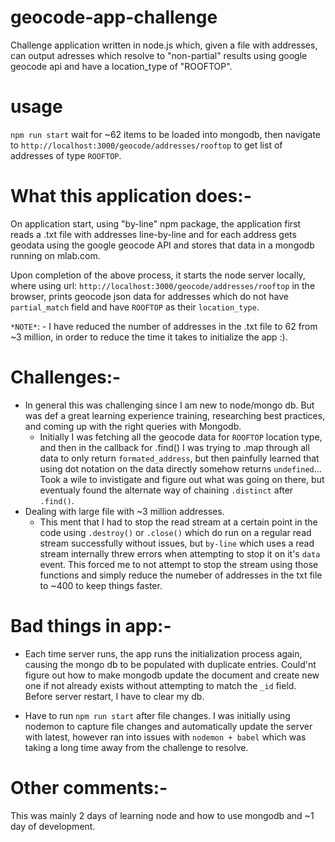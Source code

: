 # geocode-app-challenge

Challenge application written in node.js which, given a file with addresses, can output adresses which resolve to "non-partial" results using google geocode api and have a location_type of "ROOFTOP".

# usage
`npm run start` wait for ~62 items to be loaded into mongodb, then navigate to `http://localhost:3000/geocode/addresses/rooftop` to get list of addresses of type `ROOFTOP`.

# What this application does:-
On application start, using "by-line" npm package, the application first reads a .txt file with addresses line-by-line and for each address gets geodata using the google geocode API and stores that data in a mongodb running on mlab.com.

Upon completion of the above process, it starts the node server locally, where using url: `http://localhost:3000/geocode/addresses/rooftop` in the browser, prints geocode json data  for addresses which do not have `partial_match` field and have `ROOFTOP` as their `location_type`.

`*NOTE*`: - I have reduced the number of addresses in the .txt file to 62 from ~3 million, in order to reduce the time it takes to initialize the app :).

# Challenges:- 
- In general this was challenging since I am new to node/mongo db. But was def a great learning experience training, researching best practices, and coming up with the right queries with Mongodb. 
  - Initially I was fetching all the geocode data for `ROOFTOP` location type, and then in the callback for .find() I was trying to .map through all data to only return `formated_address`, but then painfully learned that using dot notation on the data directly somehow returns `undefined`... Took a wile to invistigate and figure out what was going on there, but eventualy found the alternate way of chaining `.distinct` after `.find()`.
- Dealing with large file with ~3 million addresses. 
  - This ment that I had to stop the read stream at a certain point in the code using `.destroy()` or `.close()` which do run on a regular read stream successfully without issues, but `by-line` which uses a read stream internally threw errors when attempting to stop it on it's `data` event. This forced me to not attempt to stop the stream using those functions and simply reduce the numeber of addresses in the txt file to ~400 to keep things faster.

# Bad things in app:- 
- Each time server runs, the app runs the initialization process again, causing the mongo db to be populated with duplicate entries. Could'nt figure out how to make mongodb update the document and create new one if not already exists without attempting to match the `_id` field. Before server restart, I have to clear my db.

- Have to run `npm run start` after file changes. I was initially using nodemon to capture file changes and automatically update the server with latest, however ran into issues with `nodemon + babel` which was taking a long time away from the challenge to resolve.

# Other comments:-
This was mainly 2 days of learning node and how to use mongodb and ~1 day of development. 




